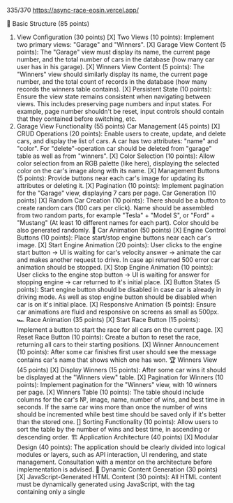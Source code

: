 335/370
https://async-race-eosin.vercel.app/

🏁 Basic Structure (85 points)
1. View Configuration (30 points)
[X] Two Views (10 points): Implement two primary views: "Garage" and "Winners".
[X] Garage View Content (5 points): The "Garage" view must display its name, the current page number, and the total number of cars in the database (how many car user has in his garage).
[X] Winners View Content (5 points): The "Winners" view should similarly display its name, the current page number, and the total count of records in the database (how many records the winners table contains).
[X] Persistent State (10 points): Ensure the view state remains consistent when navigating between views. This includes preserving page numbers and input states. For example, page number shouldn't be reset, input controls should contain that they contained before switching, etc.
2. Garage View Functionality (55 points)
Car Management (45 points)
[X] CRUD Operations (20 points): Enable users to create, update, and delete cars, and display the list of cars. A car has two attributes: "name" and "color". For "delete"-operation car should be deleted from "garage" table as well as from "winners".
[X] Color Selection (10 points): Allow color selection from an RGB palette (like here), displaying the selected color on the car's image along with its name.
[X] Management Buttons (5 points): Provide buttons near each car's image for updating its attributes or deleting it.
[X] Pagination (10 points): Implement pagination for the "Garage" view, displaying 7 cars per page.
Car Generation (10 points)
[X] Random Car Creation (10 points): There should be a button to create random cars (100 cars per click). Name should be assembled from two random parts, for example "Tesla" + "Model S", or "Ford" + "Mustang" (At least 10 different names for each part). Color should be also generated randomly.
🚗 Car Animation (50 points)
[X] Engine Control Buttons (10 points): Place start/stop engine buttons near each car's image.
[X] Start Engine Animation (20 points): User clicks to the engine start button -> UI is waiting for car's velocity answer -> animate the car and makes another request to drive. In case api returned 500 error car animation should be stopped.
[X] Stop Engine Animation (10 points): User clicks to the engine stop button -> UI is waiting for answer for stopping engine -> car returned to it's initial place.
[X] Button States (5 points): Start engine button should be disabled in case car is already in driving mode. As well as stop engine button should be disabled when car is on it's initial place.
[X] Responsive Animation (5 points): Ensure car animations are fluid and responsive on screens as small as 500px.
🏎️ Race Animation (35 points)
[X] Start Race Button (15 points): Implement a button to start the race for all cars on the current page.
[X] Reset Race Button (10 points): Create a button to reset the race, returning all cars to their starting positions.
[X] Winner Announcement (10 points): After some car finishes first user should see the message contains car's name that shows which one has won.
🏆 Winners View (45 points)
[X] Display Winners (15 points): After some car wins it should be displayed at the "Winners view" table.
[X] Pagination for Winners (10 points): Implement pagination for the "Winners" view, with 10 winners per page.
[X] Winners Table (10 points): The table should include columns for the car's №, image, name, number of wins, and best time in seconds. If the same car wins more than once the number of wins should be incremented while best time should be saved only if it's better than the stored one.
[] Sorting Functionality (10 points): Allow users to sort the table by the number of wins and best time, in ascending or descending order.
🏗️ Application Architecture (40 points)
[X] Modular Design (40 points): The application should be clearly divided into logical modules or layers, such as API interaction, UI rendering, and state management. Consultation with a mentor on the architecture before implementation is advised.
📜 Dynamic Content Generation (30 points)
[X] JavaScript-Generated HTML Content (30 points): All HTML content must be dynamically generated using JavaScript, with the <body> tag containing only a single <script> tag.
🌐 Single Page Application (25 points)
[X] SPA Implementation (25 points): The application must be a Single Page Application (SPA) using either React v18+ or Angular v17+. All content must be generated using TypeScript with strict and noImplicitAny settings enabled in tsconfig.json, ensuring seamless user experience without page reloads during navigation.
📦 Bundling and Tooling (20 points)
[] Use of Webpack or Similar (20 points): Implement Webpack or another bundling tool to compile the project into a minimal set of files, ideally one HTML file, one JS file, and one CSS file. Ensure that the configuration enforces TypeScript strict type checking.
✅ Code Quality and Standards (15 points)
 Eslint with Airbnb Style Guide (15 points): Code must adhere to the Airbnb ESLint configuration to maintain code quality, as outlined in the Airbnb style guide. Specific rules may be adjusted only with mentor approval, and there should be no ESLint errors or warnings.
📏 Code Organization and Efficiency (15 points)
[X] Function Modularization (10 points): Code should be organized into small, clearly named functions with specific purposes. Each function should not exceed 40 lines, reflecting strong typing and avoiding the use of magic numbers or strings.
 Code Duplication and Magic Numbers (5 points): Minimize code duplication and maintain readability by avoiding the use of magic numbers or strings throughout the codebase.
🎨 Prettier and ESLint Configuration (10 points)
[X] Prettier Setup (5 points): Prettier is correctly set up with two scripts in package.json: format for auto-formatting and ci:format for checking issues.
[X] ESLint Configuration (5 points): ESLint is configured with the Airbnb style guide. A lint script in package.json runs ESLint checks. Configuration files should reflect strict TypeScript settings as per tsconfig.json.
🌟 Overall Code Quality (35 points)
 (Up to 35 points) Discretionary points awarded by the reviewer based on overall code quality, readability